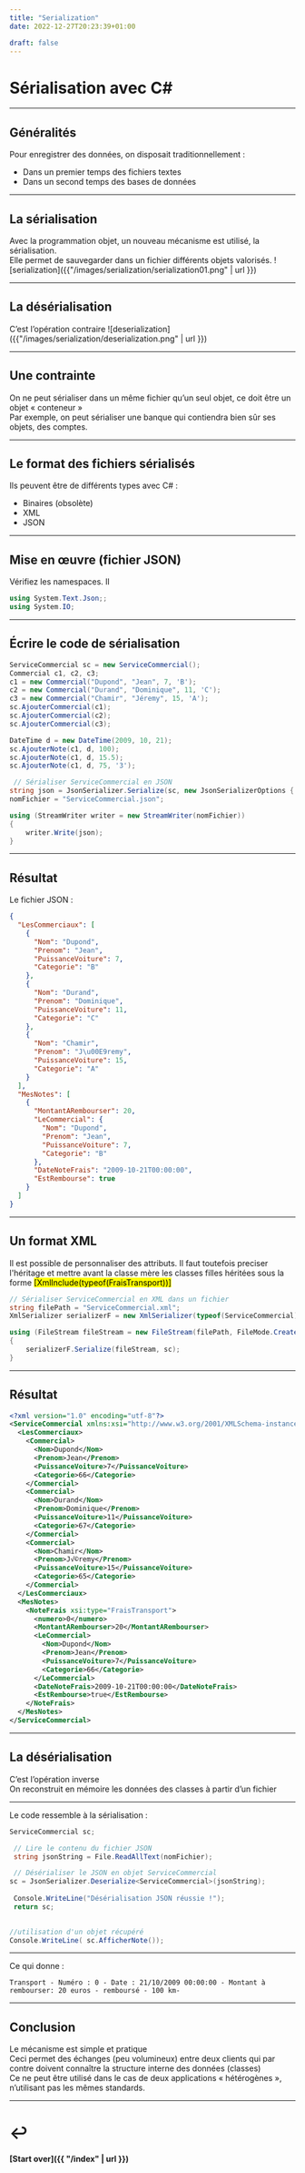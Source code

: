 ```yaml
---
title: "Serialization"
date: 2022-12-27T20:23:39+01:00

draft: false
---
```

<style>
  .reveal p {
    text-align: left;
  }
  .reveal ul {
    display: block;
  }
  .reveal ol {
    display: block;
  }
</style>

# Sérialisation avec C#

---

## Généralités
Pour enregistrer des données, on disposait traditionnellement :
- Dans un premier temps des fichiers textes
- Dans un second temps des bases de données

---

## La sérialisation
Avec la programmation objet, un nouveau mécanisme est utilisé, la sérialisation.  
Elle permet de sauvegarder dans un fichier différents objets valorisés.
![serialization]({{"/images/serialization/serialization01.png" | url }})


---

## La désérialisation
C’est l’opération contraire
![deserialization]({{"/images/serialization/deserialization.png" | url }})

---

## Une contrainte
On ne peut sérialiser dans un même fichier qu’un seul objet, ce doit être un objet « conteneur »  
Par exemple, on peut sérialiser une banque qui contiendra bien sûr ses objets, des comptes.


---

## Le format des fichiers sérialisés
Ils peuvent être de différents types avec C# :
- Binaires (obsolète)
- XML
- JSON

---

<section>

## Mise en œuvre (fichier JSON)
Vérifiez les namespaces. Il
```csharp
using System.Text.Json;;
using System.IO;
```

---

## Écrire le code de sérialisation 
```csharp
ServiceCommercial sc = new ServiceCommercial();
Commercial c1, c2, c3;
c1 = new Commercial("Dupond", "Jean", 7, 'B');
c2 = new Commercial("Durand", "Dominique", 11, 'C');
c3 = new Commercial("Chamir", "Jéremy", 15, 'A');
sc.AjouterCommercial(c1);
sc.AjouterCommercial(c2);
sc.AjouterCommercial(c3);

DateTime d = new DateTime(2009, 10, 21);
sc.AjouterNote(c1, d, 100);
sc.AjouterNote(c1, d, 15.5);
sc.AjouterNote(c1, d, 75, '3');

 // Sérialiser ServiceCommercial en JSON
string json = JsonSerializer.Serialize(sc, new JsonSerializerOptions { WriteIndented = true });
nomFichier = "ServiceCommercial.json";

using (StreamWriter writer = new StreamWriter(nomFichier))
{
    writer.Write(json);
}
```
</section>

---

## Résultat
Le fichier JSON :  
```json
{
  "LesCommerciaux": [
    {
      "Nom": "Dupond",
      "Prenom": "Jean",
      "PuissanceVoiture": 7,
      "Categorie": "B"
    },
    {
      "Nom": "Durand",
      "Prenom": "Dominique",
      "PuissanceVoiture": 11,
      "Categorie": "C"
    },
    {
      "Nom": "Chamir",
      "Prenom": "J\u00E9remy",
      "PuissanceVoiture": 15,
      "Categorie": "A"
    }
  ],
  "MesNotes": [
    {
      "MontantARembourser": 20,
      "LeCommercial": {
        "Nom": "Dupond",
        "Prenom": "Jean",
        "PuissanceVoiture": 7,
        "Categorie": "B"
      },
      "DateNoteFrais": "2009-10-21T00:00:00",
      "EstRembourse": true
    }
  ]
}
```

---

<section>

## Un format XML
Il est possible de personnaliser des attributs. Il faut toutefois preciser l'héritage et mettre avant la classe mère 
les classes filles héritées sous la forme <mark> [XmlInclude(typeof(FraisTransport))]</mark>
```csharp
// Sérialiser ServiceCommercial en XML dans un fichier
string filePath = "ServiceCommercial.xml";
XmlSerializer serializerF = new XmlSerializer(typeof(ServiceCommercial));

using (FileStream fileStream = new FileStream(filePath, FileMode.Create))
{
    serializerF.Serialize(fileStream, sc);
}
```

---

## Résultat
```xml
<?xml version="1.0" encoding="utf-8"?>
<ServiceCommercial xmlns:xsi="http://www.w3.org/2001/XMLSchema-instance" xmlns:xsd="http://www.w3.org/2001/XMLSchema">
  <LesCommerciaux>
    <Commercial>
      <Nom>Dupond</Nom>
      <Prenom>Jean</Prenom>
      <PuissanceVoiture>7</PuissanceVoiture>
      <Categorie>66</Categorie>
    </Commercial>
    <Commercial>
      <Nom>Durand</Nom>
      <Prenom>Dominique</Prenom>
      <PuissanceVoiture>11</PuissanceVoiture>
      <Categorie>67</Categorie>
    </Commercial>
    <Commercial>
      <Nom>Chamir</Nom>
      <Prenom>J√©remy</Prenom>
      <PuissanceVoiture>15</PuissanceVoiture>
      <Categorie>65</Categorie>
    </Commercial>
  </LesCommerciaux>
  <MesNotes>
    <NoteFrais xsi:type="FraisTransport">
      <numero>0</numero>
      <MontantARembourser>20</MontantARembourser>
      <LeCommercial>
        <Nom>Dupond</Nom>
        <Prenom>Jean</Prenom>
        <PuissanceVoiture>7</PuissanceVoiture>
        <Categorie>66</Categorie>
      </LeCommercial>
      <DateNoteFrais>2009-10-21T00:00:00</DateNoteFrais>
      <EstRembourse>true</EstRembourse>
    </NoteFrais>
  </MesNotes>
</ServiceCommercial>
```
</section>


---
<section>

## La désérialisation
C’est l’opération inverse  
On reconstruit en mémoire les données des classes à partir d’un fichier

---

Le code ressemble à la sérialisation :
```csharp
ServiceCommercial sc;

 // Lire le contenu du fichier JSON
 string jsonString = File.ReadAllText(nomFichier);

 // Désérialiser le JSON en objet ServiceCommercial
sc = JsonSerializer.Deserialize<ServiceCommercial>(jsonString);
             
 Console.WriteLine("Désérialisation JSON réussie !");
 return sc;
 

//utilisation d'un objet récupéré
Console.WriteLine( sc.AfficherNote());
```


---

Ce qui donne : 
```text
Transport - Numéro : 0 - Date : 21/10/2009 00:00:00 - Montant à rembourser: 20 euros - remboursé - 100 km-
```
</section>

---

## Conclusion
Le mécanisme est simple et pratique  
Ceci permet des échanges (peu volumineux) entre deux clients qui par contre doivent connaître la structure interne des données (classes)  
Ce ne peut être utilisé dans le cas de deux applications « hétérogènes », n’utilisant pas les mêmes standards.

---

# ↩️

#### [Start over]({{ "/index" | url }})